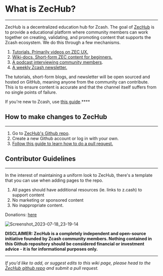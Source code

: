 # What is ZecHub?
---

ZecHub is a decentralized education hub for Zcash. The goal of [ZecHub](http://zechub.xyz) is to provide a educational platform where community members can work together on creating, validating, and promoting content that supports the Zcash ecosystem. We do this through a few mechanisms.

1. [Tutorials. Primarily videos on ZEC UX.](https://www.youtube.com/channel/UC3-KM00kjCUheRzO5cq3PAA)
2. [Wiki-docs. Short-form ZEC content for beginners.](https://wiki.zechub.xyz/)
3. [A podcast interviewing community members](https://www.youtube.com/playlist?list=PL9eB_cR4oMej3vs1wMwhQL_Vz8WZBftF0).
4. [A weekly Zcash newsletter.](https://zechub.substack.com/)

The tutorials, short-form blogs, and newsletter will be open sourced and hosted on GitHub, meaning anyone from the community can contribute. This is to ensure content is accurate and that the channel itself suffers from no single points of failure.

If you're new to Zcash, use [this guide](https://www.notion.so/Zcash-New-User-Guide-78c340cd6b18485f945e2bce4b6a8748).****

## How to make changes to ZecHub

---

1. Go to [ZecHub's Github repo](https://github.com/ZecHub/zechub).
2. Create a new Github account or log in with your own.
3. [Follow this guide to learn how to do a pull request.](https://www.youtube.com/watch?v=YTbRzhQju4c&t=1s)

## Contributor Guidelines

---

In the interest of maintaining a uniform look to ZecHub, there's a template that you can use when adding pages to the repo.

1. All pages should have additional resources (ie. links to z.cash) to support content
2. No marketing or sponsored content
3. No inappropriate content.

Donations: [here](https://zcashblockexplorer.com/ua/u17sawf3pdh7z6tsy83vhjd2z7sztpy9y87wyyqz4vqshn3yhch28q3ud3lr0etadl3flz4c9zdrtn9lwlf23vzmjnll97efxzg9h0rjzn9qvhvqr8p3394ysnfhg560xxxc66yxzh8r548myxn3l2qrc9pfrt8nrzhxvlpuuykv7czjsm)

![Screenshot_2023-07-18_23-19-14](https://github.com/ZecHub/zechub/assets/81990132/90c7879b-2b19-4fb3-a730-64066d266a86)


**DISCLAIMER: ZecHub is a completely independent and open-source initiative founded by Zcash community members. Nothing contained in this Github repository should be considered financial or investment advice - it is for informational purposes only.**

---

*If you'd like to add, or suggest edits to this wiki page, please head to the [ZecHub github repo](https://github.com/ZecHub/zechub) and submit a pull request.*
